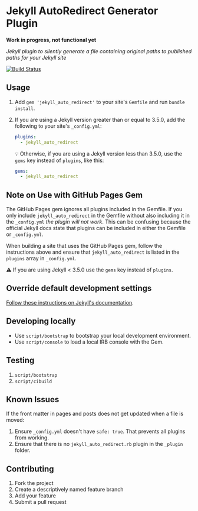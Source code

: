 # Jekyll AutoRedirect Generator Plugin

**Work in progress, not functional yet**

*Jekyll plugin to silently generate a file containing original paths to published paths for your Jekyll site*

[![Build Status](https://travis-ci.org/jekyll/jekyll_auto_redirect.svg?branch=master)](https://travis-ci.org/jekyll/jekyll_auto_redirect)

## Usage

1. Add `gem 'jekyll_auto_redirect'` to your site's `Gemfile` and run `bundle install`.
2. If you are using a Jekyll version greater than or equal to 3.5.0, add the following to your site's `_config.yml`:

    ```yml
    plugins:
      - jekyll_auto_redirect
    ```
   💡 Otherwise, if you are using a Jekyll version less than 3.5.0,
   use the `gems` key instead of `plugins`, like this:

    ```yml
    gems:
      - jekyll_auto_redirect
    ```

## Note on Use with GitHub Pages Gem
The GitHub Pages gem ignores all plugins included in the Gemfile.
If you only include `jekyll_auto_redirect` in the Gemfile without also including it in the `_config.yml` *the plugin will not work*.
This can be confusing because the official Jekyll docs state that plugins can be included in either the Gemfile or `_config.yml`.

When building a site that uses the GitHub Pages gem,
follow the instructions above and ensure that `jekyll_auto_redirect` is listed in the `plugins` array in `_config.yml`.

:warning: If you are using Jekyll < 3.5.0 use the `gems` key instead of `plugins`.


## Override default development settings

[Follow these instructions on Jekyll's documentation](https://jekyllrb.com/docs/usage/#override-default-development-settings).

## Developing locally

* Use `script/bootstrap` to bootstrap your local development environment.
* Use `script/console` to load a local IRB console with the Gem.

## Testing

1. `script/bootstrap`
2. `script/cibuild`

## Known Issues
If the front matter in pages and posts does not get updated when a file is moved:
1. Ensure `_config.yml` doesn't have `safe: true`. That prevents all plugins from working.
2. Ensure that there is no `jekyll_auto_redirect.rb` plugin in the `_plugin` folder.

## Contributing

1. Fork the project
2. Create a descriptively named feature branch
3. Add your feature
4. Submit a pull request
